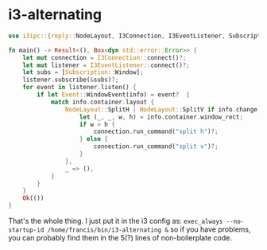 # i3-alternating
~~~~rust
use i3ipc::{reply::NodeLayout, I3Connection, I3EventListener, Subscription, event::Event, event::inner::WindowChange};

fn main() -> Result<(), Box<dyn std::error::Error>> {
    let mut connection = I3Connection::connect()?;
    let mut listener = I3EventListener::connect()?;
    let subs = [Subscription::Window];
    listener.subscribe(&subs)?;
    for event in listener.listen() {
        if let Event::WindowEvent(info) = event?  {
            match info.container.layout {
                NodeLayout::SplitH | NodeLayout::SplitV if info.change == WindowChange::New => {
                    let (_, _, w, h) = info.container.window_rect;
                    if w > h {
                        connection.run_command("split h")?;
                    } else {
                        connection.run_command("split v")?;
                    }
                },
                _ => (),
            }
        }
    }
    Ok(())
}
~~~~

That's the whole thing. I just put it in the i3 config as:
`exec_always --no-startup-id /home/francis/bin/i3-alternating &`
so if you have problems, you can probably find them in the 5(?) lines of non-boilerplate code.
